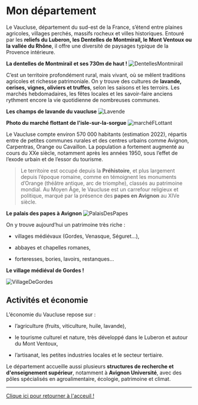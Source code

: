 # Mon département

Le Vaucluse, département du sud-est de la France, s’étend entre plaines agricoles, villages perchés, massifs rocheux et villes historiques. Entouré par les **reliefs du Luberon, les Dentelles de Montmirail, le Mont Ventoux ou la vallée du Rhône**, il offre une diversité de paysages typique de la Provence intérieure.

**La dentelles de Montmirail et ses 730m de haut !**
![DentellesMontmirail](https://woody.cloudly.space/app/uploads/crt-paca/2021/02/thumbs/vueaerienne-dentellesdemontmirail-vaucluse-valentinpacaut-theexplorers-1920x960.jpg)


C’est un territoire profondément rural, mais vivant, où se mêlent traditions agricoles et richesse patrimoniale. On y trouve des cultures de **lavande, cerises, vignes, oliviers et truffes**, selon les saisons et les terroirs. Les marchés hebdomadaires, les fêtes locales et les savoir-faire anciens rythment encore la vie quotidienne de nombreuses communes.

**Les champs de lavande du vaucluse**
![Lavende](https://ririoulabellevie.com/plus-beaux-spots-lavande-vaucluse/blog-lavande-oppede-onmetlesvoiles-4/)

**Photo du marché flottant de l'isle-sur-la-sorgue**
![marchéFLottant](https://islesurlasorguetourisme.com/image/7431-normal.jpg)

Le Vaucluse compte environ 570 000 habitants (estimation 2022), répartis entre de petites communes rurales et des centres urbains comme Avignon, Carpentras, Orange ou Cavaillon.
La population a fortement augmenté au cours du XXe siècle, notamment après les années 1950, sous l’effet de l’exode urbain et de l’essor du tourisme.

> Le territoire est occupé depuis la **Préhistoire**, et plus largement depuis l’époque romaine, comme en témoignent les monuments d’Orange (théâtre antique, arc de triomphe), classés au patrimoine mondial. Au Moyen Âge, le Vaucluse est un carrefour religieux et politique, marqué par la présence des **papes en Avignon** au XIVe siècle.

**Le palais des papes à Avignon**
![PalaisDesPapes](https://palais-des-papes.com/wp-content/uploads/2024/07/avignon.png)

On y trouve aujourd’hui un patrimoine très riche :

- villages médiévaux (Gordes, Venasque, Séguret…),

- abbayes et chapelles romanes,

- forteresses, bories, lavoirs, restanques...


**Le village médiéval de Gordes !**

![VillageDeGordes](https://media.istockphoto.com/id/1341036128/fr/photo/vue-sur-gordes-une-petite-ville-typique-de-provence-france-beau-village-fran%C3%A7ais-avec-vue-sur.jpg?s=612x612&w=0&k=20&c=MdlqJ4v3K2Ed4m7JQEy9GQTnLR8MA7v12XuZV_RmjvE=)

## Activités et économie

L’économie du Vaucluse repose sur :

- l’agriculture (fruits, viticulture, huile, lavande),

- le tourisme culturel et nature, très développé dans le Luberon et autour du Mont Ventoux,

- l’artisanat, les petites industries locales et le secteur tertiaire.

Le département accueille aussi plusieurs **structures de recherche et d'enseignement supérieur**, notamment à **Avignon Université**, avec des pôles spécialisés en agroalimentaire, écologie, patrimoine et climat.

---

[Clique ici pour retourner à l'acceuil !](./index.md)
